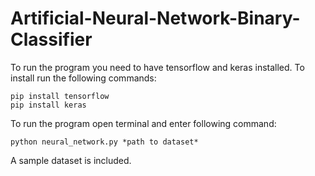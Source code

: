 # Artificial-Neural-Network-Binary-Classifier

To run the program you need to have tensorflow and keras installed. To install run the following commands:

    pip install tensorflow
    pip install keras

To run the program open terminal and enter following command:

    python neural_network.py *path to dataset*

A sample dataset is included.
